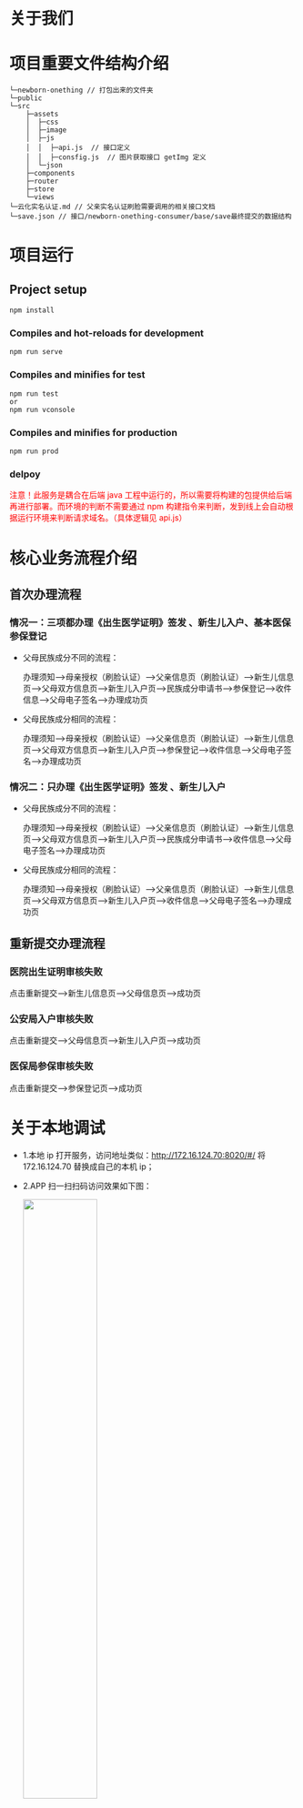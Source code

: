 # 关于我们

# 项目重要文件结构介绍

```
└─newborn-onething // 打包出来的文件夹
└─public
└─src
    ├─assets
    │  ├─css
    │  ├─image
    │  ├─js
    │  │  ├─api.js  // 接口定义
    │  │  ├─consfig.js  // 图片获取接口 getImg 定义
    │  └─json
    ├─components
    ├─router
    ├─store
    └─views
└─云化实名认证.md // 父亲实名认证刷脸需要调用的相关接口文档
└─save.json // 接口/newborn-onething-consumer/base/save最终提交的数据结构
```

# 项目运行

## Project setup

```
npm install
```

### Compiles and hot-reloads for development

```
npm run serve
```

### Compiles and minifies for test

```
npm run test
or
npm run vconsole
```

### Compiles and minifies for production

```
npm run prod
```

### delpoy

<font color=red>注意！此服务是耦合在后端 java 工程中运行的，所以需要将构建的包提供给后端再进行部署。而环境的判断不需要通过 npm 构建指令来判断，发到线上会自动根据运行环境来判断请求域名。（具体逻辑见 api.js）</font>

# 核心业务流程介绍

## 首次办理流程

### 情况一：三项都办理《出生医学证明》签发 、新生儿入户、基本医保参保登记

- 父母民族成分不同的流程：

  办理须知——>母亲授权（刷脸认证）——>父亲信息页（刷脸认证）——>新生儿信息页——>父母双方信息页——>新生儿入户页——>民族成分申请书——>参保登记——>收件信息——>父母电子签名——>办理成功页

- 父母民族成分相同的流程：

  办理须知——>母亲授权（刷脸认证）——>父亲信息页（刷脸认证）——>新生儿信息页——>父母双方信息页——>新生儿入户页——>参保登记——>收件信息——>父母电子签名——>办理成功页

### 情况二：只办理《出生医学证明》签发 、新生儿入户

- 父母民族成分不同的流程：

  办理须知——>母亲授权（刷脸认证）——>父亲信息页（刷脸认证）——>新生儿信息页——>父母双方信息页——>新生儿入户页——>民族成分申请书——>收件信息——>父母电子签名——>办理成功页

- 父母民族成分相同的流程：

  办理须知——>母亲授权（刷脸认证）——>父亲信息页（刷脸认证）——>新生儿信息页——>父母双方信息页——>新生儿入户页——>收件信息——>父母电子签名——>办理成功页

## 重新提交办理流程

### 医院出生证明审核失败

点击重新提交——>新生儿信息页——>父母信息页——>成功页

### 公安局入户审核失败

点击重新提交——>父母信息页——>新生儿入户页——>成功页

### 医保局参保审核失败

点击重新提交——>参保登记页——>成功页

# 关于本地调试

- 1.本地 ip 打开服务，访问地址类似：http://172.16.124.70:8020/#/ 将 172.16.124.70 替换成自己的本机 ip；

- 2.APP 扫一扫扫码访问效果如下图：

  <img src="https://www.twoyoung.top/icons/iloli.gif" width="52%">
